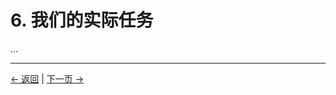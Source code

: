 # 6. 我们的实际任务

...

---
<div class="navigation-links">
<a href="../05_我们为何是有意识的存在/" class="nav-link prev-link">← 返回</a> | <a href="../07_展望与伦理影响/" class="nav-link next-link">下一页 →</a>
</div>
